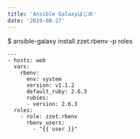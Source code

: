 ```yaml
---
title: 'Ansible Galaxyはじめ'
date: '2019-08-27'
---
```


\$ ansible-galaxy install zzet.rbenv -p roles

```
---
- hosts: web
  vars:
    rbenv:
      env: system
      version: v1.1.2
      default_ruby: 2.6.3
      rubies:
      - version: 2.6.3
  roles:
    - role: zzet.rbenv
      rbenv_users:
        - "{{ user }}"
```
